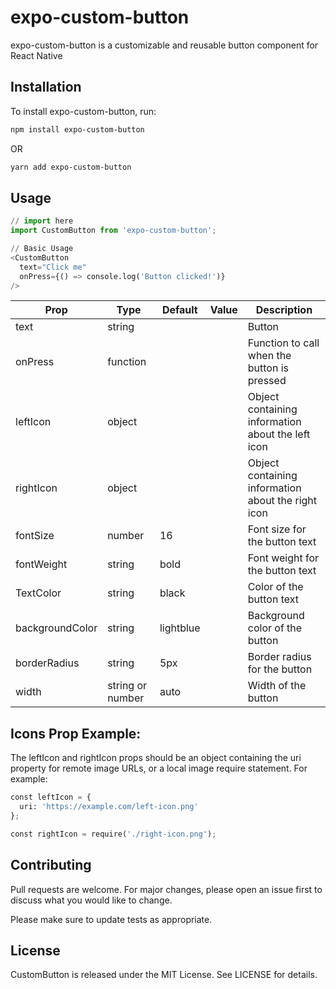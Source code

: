 # expo-custom-button

expo-custom-button is a customizable and reusable button component for React Native

## Installation

To install expo-custom-button, run:

```bash
npm install expo-custom-button
```
OR
```bash
yarn add expo-custom-button
```

## Usage

```python
// import here
import CustomButton from 'expo-custom-button';

// Basic Usage
<CustomButton
  text="Click me"
  onPress={() => console.log('Button clicked!')}
/>
```

| Prop            | Type             | Default     | Value         | Description                                        |
| --------------- | ---------------- | ----------- | ------------- | -------------------------------------------------- |
| text            | string           |             |               | Button                                             |
| onPress         | function         |             |               | Function to call when the button is pressed        |
| leftIcon        | object           |             |               | Object containing information about the left icon  |
| rightIcon       | object           |             |               | Object containing information about the right icon |
| fontSize        | number           | 16          |               | Font size for the button text                      |
| fontWeight      | string           | bold        |               | Font weight for the button text                    |
| TextColor       | string           | black       |               | Color of the button text                           |
| backgroundColor | string           | lightblue   |               | Background color of the button                     |
| borderRadius    | string           | 5px         |               | Border radius for the button                       |
| width           | string or number | auto        |               | Width of the button                                |

## Icons Prop Example:
The leftIcon and rightIcon props should be an object containing the uri property for remote image URLs, or a local image require statement. For example:

```python
const leftIcon = {
  uri: 'https://example.com/left-icon.png'
};

const rightIcon = require('./right-icon.png');
```

## Contributing

Pull requests are welcome. For major changes, please open an issue first
to discuss what you would like to change.

Please make sure to update tests as appropriate.

## License

CustomButton is released under the MIT License. See LICENSE for details.
